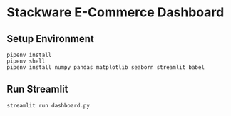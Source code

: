 # Stackware E-Commerce Dashboard
## Setup Environment
```
pipenv install 
pipenv shell
pipenv install numpy pandas matplotlib seaborn streamlit babel
```

## Run Streamlit
```
streamlit run dashboard.py
```

